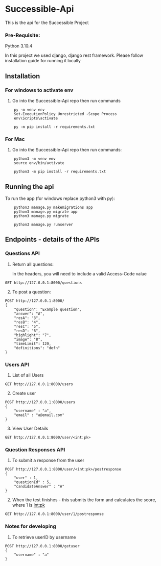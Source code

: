 # Successible-Api

This is the api for the Successible Project

### Pre-Requisite:
Python 3.10.4

In this project we used django, django rest framework. Please follow installation guide for running it locally

## Installation

### For windows to activate env
1. Go into the Successible-Api repo then run commands
```
    py -m venv env
    Set-ExecutionPolicy Unrestricted -Scope Process
    env\Scripts\activate
```
```
    py -m pip install -r requirements.txt
```

### For Mac
1. Go into the Successible-Api repo then run commands:
```
    python3 -m venv env  
    source env/bin/activate
```
```
    python3 -m pip install -r requirements.txt 
```

## Running the api

To run the app (for windows replace python3 with py):

```
    python3 manage.py makemigrations app
    python3 manage.py migrate app
    python3 manage.py migrate   

    python3 manage.py runserver 
```

## Endpoints - details of the APIs

### Questions API

1. Return all questions:

    In the headers, you will need to include a valid Access-Code value
```
GET http://127.0.0.1:8000/questions
```
2. To post a question:
```
POST http://127.0.0.1:8000/
{
    "question": "Example question",
    "answer": "A",
    "resA": "3",
    "resB": "4",
    "resC": "5",
    "resD": "6",
    "highlight": "7",
    "image": "8",
    "timeLimit": 120,
    "definitions": "defn"
}
```

### Users API

1. List of all Users
```
GET http://127.0.0.1:8000/users
```

2. Create user
```
POST http://127.0.0.1:8000/users
{
    "username" : "a",
    "email" : "a@email.com"
}
```

3. View User Details
```
GET http://127.0.0.1:8000/user/<int:pk>
```

### Question Responses API

1. To submit a response from the user
```
POST http://127.0.0.1:8000/user/<int:pk>/postresponse
{
    "user" : 1,
    "questionId" : 5,
    "candidateAnswer" : "A"
}
```

2. When the test finishes - this submits the form and calculates the score, where 1 is <int:pk>
```
GET http://127.0.0.1:8000/user/1/postresponse
```
### Notes for developing

1. To retrieve userID by username
```
POST http://127.0.0.1:8000/getuser
{
    "username" : "a"
}
```
